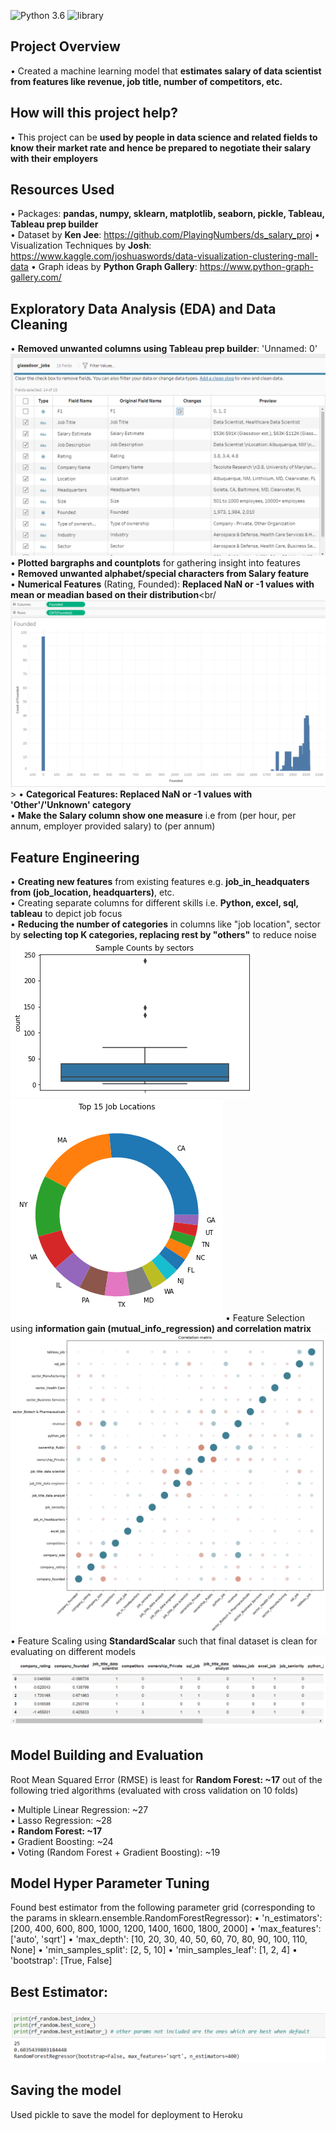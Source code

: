 ![Python 3.6](https://img.shields.io/badge/Python-3.6-brightgreen.svg) ![library](https://img.shields.io/badge/Library-sklearn-orange.svg)

## Project Overview
• Created a machine learning model that **estimates salary of data scientist from features like revenue, job title, number of competitors, etc.**<br/>

## How will this project help?
• This project can be **used by people in  data science and related fields to know their market rate and hence be prepared to negotiate their salary with their employers**

## Resources Used
• Packages: **pandas, numpy, sklearn, matplotlib, seaborn, pickle, Tableau, Tableau prep builder**<br/>
• Dataset by **Ken Jee**: https://github.com/PlayingNumbers/ds_salary_proj
• Visualization Techniques by **Josh**: https://www.kaggle.com/joshuaswords/data-visualization-clustering-mall-data
• Graph ideas by **Python Graph Gallery**: https://www.python-graph-gallery.com/

## Exploratory Data Analysis (EDA) and Data Cleaning
• **Removed unwanted columns using Tableau prep builder**: 'Unnamed: 0'<br/>
![unwanted](readme-resources/remove_unwanted_cols.png)
• **Plotted bargraphs and countplots** for gathering insight into features<br/>
• **Removed unwanted alphabet/special characters from Salary feature**<br/>
• **Numerical Features** (Rating, Founded): **Replaced NaN or -1 values with mean or meadian based on their distribution**<br/
![missing](readme-resources/replace_missing.png)>
• **Categorical Features: Replaced NaN or -1 values with 'Other'/'Unknown' category**<br/>
• **Make the Salary column show one measure** i.e from (per hour, per annum, employer provided salary) to (per annum)

## Feature Engineering
• **Creating new features** from existing features e.g. **job_in_headquaters from (job_location, headquarters)**, etc.<br/>
• Creating separate columns for different skills i.e. **Python, excel, sql, tableau** to depict job focus<br/>
• **Reducing the number of categories** in columns like "job location", sector by **selecting top K categories, replacing rest by "others"** to reduce noise
![sample_counts_sector](readme-resources/sample_counts_sector.png)
![top_15_location](readme-resources/top_15_location.png)
• Feature Selection using **information gain (mutual_info_regression) and correlation matrix**<br/>
![size_corr_matrix](readme-resources/size_corr_matrix.png)<br/>
• Feature Scaling using **StandardScalar** such that final dataset is clean for evaluating on different models
![final_df](readme-resources/final_df.png)

## Model Building and Evaluation
Root Mean Squared Error (RMSE) is least for **Random Forest: ~17** out of the following tried algorithms (evaluated with cross validation on 10 folds)<br/>

• Multiple Linear Regression: ~27<br/>
• Lasso Regression: ~28<br/>
• **Random Forest: ~17**<br/>
• Gradient Boosting: ~24<br/>
• Voting (Random Forest + Gradient Boosting): ~19<br/>

## Model Hyper Parameter Tuning
Found best estimator from the following parameter grid (corresponding to the params in sklearn.ensemble.RandomForestRegressor):
• 'n_estimators': [200, 400, 600, 800, 1000, 1200, 1400, 1600, 1800, 2000]
• 'max_features': ['auto', 'sqrt']
• 'max_depth': [10, 20, 30, 40, 50, 60, 70, 80, 90, 100, 110, None]
• 'min_samples_split': [2, 5, 10]
• 'min_samples_leaf': [1, 2, 4]
• 'bootstrap': [True, False]

## Best Estimator:
![best_estimator](readme-resources/best_estimator.png)

## Saving the model
Used pickle to save the model for deployment to Heroku
